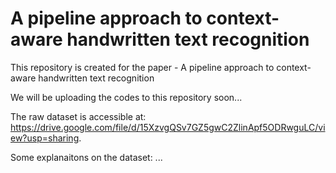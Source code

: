 # A pipeline approach to context-aware handwritten text recognition

This repository is created for the paper - A pipeline approach to context-aware handwritten text recognition

We will be uploading the codes to this repository soon...

The raw dataset is accessible at: https://drive.google.com/file/d/15XzvgQSv7GZ5gwC2ZlinApf5ODRwguLC/view?usp=sharing.

Some explanaitons on the dataset: ...
